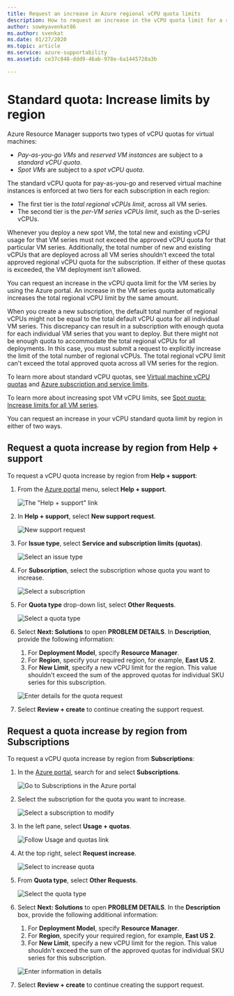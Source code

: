 ```yaml
---
title: Request an increase in Azure regional vCPU quota limits
description: How to request an increase in the vCPU quota limit for a region in the Azure portal.
author: sowmyavenkat86
ms.author: svenkat
ms.date: 01/27/2020
ms.topic: article
ms.service: azure-supportability
ms.assetid: ce37c848-ddd9-46ab-978e-6a1445728a3b

---
```

# Standard quota: Increase limits by region

Azure Resource Manager supports two types of vCPU quotas for virtual machines:

* *Pay-as-you-go VMs* and *reserved VM instances* are subject to a *standard vCPU quota*.
* *Spot VMs* are subject to a *spot vCPU quota*.

The standard vCPU quota for pay-as-you-go and reserved virtual machine instances is enforced at two tiers for each subscription in each region:

* The first tier is the *total regional vCPUs limit*, across all VM series.
* The second tier is the *per-VM series vCPUs limit*, such as the D-series vCPUs.

Whenever you deploy a new spot VM, the total new and existing vCPU usage for that VM series must not exceed the approved vCPU quota for that particular VM series. Additionally, the total number of new and existing vCPUs that are deployed across all VM series shouldn't exceed the total approved regional vCPU quota for the subscription. If either of these quotas is exceeded, the VM deployment isn't allowed.

You can request an increase in the vCPU quota limit for the VM series by using the Azure portal. An increase in the VM series quota automatically increases the total regional vCPU limit by the same amount.

When you create a new subscription, the default total number of regional vCPUs might not be equal to the total default vCPU quota for all individual VM series. This discrepancy can result in a subscription with enough quota for each individual VM series that you want to deploy. But there might not be enough quota to accommodate the total regional vCPUs for all deployments. In this case, you must submit a request to explicitly increase the limit of the total number of regional vCPUs. The total regional vCPU limit can't exceed the total approved quota across all VM series for the region.

To learn more about standard vCPU quotas, see [Virtual machine vCPU quotas](../../virtual-machines/windows/quotas.md) and [Azure subscription and service limits](https://aka.ms/quotalimits).

To learn more about increasing spot VM vCPU limits, see [Spot quota: Increase limits for all VM series](low-priority-quota.md).

You can request an increase in your vCPU standard quota limit by region in either of two ways.

## Request a quota increase by region from Help + support

To request a vCPU quota increase by region from **Help + support**:

1. From the [Azure portal](https://portal.azure.com) menu, select **Help + support**.

   ![The "Help + support" link](./media/resource-manager-core-quotas-request/help-plus-support.png)

1. In **Help + support**, select **New support request**.

    ![New support request](./media/resource-manager-core-quotas-request/new-support-request.png)

1. For **Issue type**, select **Service and subscription limits (quotas)**.

   ![Select an issue type](./media/resource-manager-core-quotas-request/select-quota-issue-type.png)

1. For **Subscription**, select the subscription whose quota you want to increase.

   ![Select a subscription](./media/resource-manager-core-quotas-request/select-subscription-support-request.png)

1. For **Quota type** drop-down list, select **Other Requests**.

   ![Select a quota type](./media/resource-manager-core-quotas-request/regional-quotatype.png)

1. Select **Next: Solutions** to open **PROBLEM DETAILS**. In **Description**, provide the following information:

    1. For **Deployment Model**, specify **Resource Manager**.  
    1. For **Region**, specify your required region, for example, **East US 2**.  
    1. For **New Limit**, specify a new vCPU limit for the region. This value shouldn't exceed the sum of the approved quotas for individual SKU series for this subscription.

    ![Enter details for the quota request](./media/resource-manager-core-quotas-request/regional-details.png)

1. Select **Review + create** to continue creating the support request.

## Request a quota increase by region from Subscriptions

To request a vCPU quota increase by region from **Subscriptions**:

1. In the [Azure portal](https://portal.azure.com), search for and select **Subscriptions**.

   ![Go to Subscriptions in the Azure portal](./media/resource-manager-core-quotas-request/search-for-subscriptions.png)

1. Select the subscription for the quota you want to increase.

   ![Select a subscription to modify](./media/resource-manager-core-quotas-request/select-subscription-change-quota.png)

1. In the left pane, select **Usage + quotas**.

   ![Follow Usage and quotas link](./media/resource-manager-core-quotas-request/select-usage-plus-quotas.png)

1. At the top right, select **Request increase**.

   ![Select to increase quota](./media/resource-manager-core-quotas-request/request-increase-from-subscription.png)

1. From **Quota type**, select **Other Requests**.

   ![Select the quota type](./media/resource-manager-core-quotas-request/regional-quotatype.png)

1. Select **Next: Solutions** to open **PROBLEM DETAILS**. In the **Description** box, provide the following additional information:

    1. For **Deployment Model**, specify **Resource Manager**.  
    1. For **Region**, specify your required region, for example, **East US 2**.  
    1. For **New Limit**, specify a new vCPU limit for the region. This value shouldn't exceed the sum of the approved quotas for individual SKU series for this subscription.

    ![Enter information in details](./media/resource-manager-core-quotas-request/regional-details.png)

1. Select **Review + create** to continue creating the support request.
